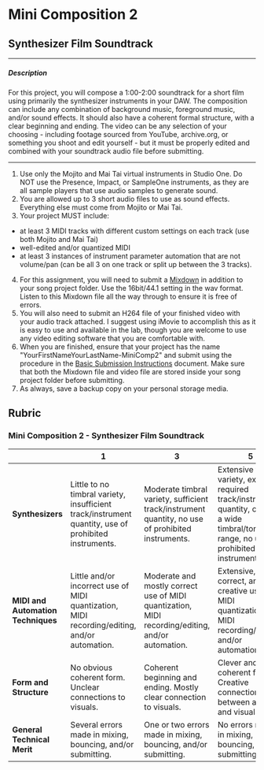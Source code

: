# Mini Composition 2
## Synthesizer Film Soundtrack

---

##### Description
  For this project, you will compose a 1:00-2:00 soundtrack for a short film using primarily the synthesizer instruments in your DAW. The composition can include any combination of background music, foreground music, and/or sound effects. It should also have a coherent formal structure, with a clear beginning and ending.
  The video can be any selection of your choosing - including footage sourced from YouTube, archive.org, or something you shoot and edit yourself - but it must be properly edited and combined with your soundtrack audio file before submitting.

---

1. Use only the Mojito and Mai Tai virtual instruments in Studio One.  Do NOT use the Presence, Impact, or SampleOne instruments, as they are all sample players that use audio samples to generate sound.
2. You are allowed up to 3 short audio files to use as sound effects. Everything else must come from Mojito or Mai Tai.
3. Your project MUST include:
  * at least 3 MIDI tracks with different custom settings on each track (use both Mojito and Mai Tai)
  * well-edited and/or quantized MIDI
  * at least 3 instances of instrument parameter automation that are not volume/pan (can be all 3 on one track or split up between the 3 tracks).
4. For this assignment, you will need to submit a [Mixdown](DAW-instructions/mixing-down.md) in addition to your song project folder. Use the 16bit/44.1 setting in the wav format. Listen to this Mixdown file all the way through to ensure it is free of errors.
5. You will also need to submit an H264 file of your finished video with your audio track attached. I suggest using iMovie to accomplish this as it is easy to use and available in the lab, though you are welcome to use any video editing software that you are comfortable with.
6. When you are finished, ensure that your project has the name "YourFirstNameYourLastName-MiniComp2" and submit using the procedure in the [Basic Submission Instructions](DAW-instructions/basic-submission-instructions.md#submitting-a-song) document. Make sure that both the Mixdown file and video file are stored inside your song project folder before submitting.
7. As always, save a backup copy on your personal storage media.

## Rubric
### Mini Composition 2 - Synthesizer Film Soundtrack

| | **1** | **3** | **5** | **Score**
| --- | --- | --- | --- | ---
| **Synthesizers** | Little to no timbral variety, insufficient track/instrument quantity, use of prohibited instruments. | Moderate timbral variety, sufficient track/instrument quantity, no use of prohibited instruments. | Extensive timbral variety, exceeds required track/instrument quantity, covers a wide timbral/tonal range, no use of prohibited instruments | |
| **MIDI and Automation Techniques** | Little and/or incorrect use of MIDI quantization, MIDI recording/editing, and/or automation. | Moderate and mostly correct use of MIDI quantization, MIDI recording/editing, and/or automation. | Extensive, correct, and creative use of MIDI quantization, MIDI recording/editing, and/or automation. | |
| **Form and Structure** | No obvious coherent form. Unclear connections to visuals. | Coherent beginning and ending. Mostly clear connection to visuals. | Clever and coherent form. Creative connections between audio and visuals. | |
| **General Technical Merit** | Several errors made in mixing, bouncing, and/or submitting. | One or two errors made in mixing, bouncing, and/or submitting. | No errors made in mixing, bouncing, and/or submitting. | | |
